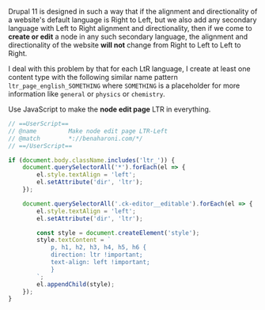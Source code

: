 Drupal 11 is designed in such a way that if the alignment and directionality of a website's default language is Right to Left, but we also add any secondary language with Left to Right alignment and directionality, then if we come to **create or edit** a node in any such secondary language, the alignment and directionality of the website **will not** change from Right to Left to Left to Right.

I deal with this problem by that for each LtR language, I create at least one content type with the following similar name pattern `ltr_page_english_SOMETHING` where `SOMETHING` is a placeholder for more information like `general` or `physics` or `chemistry`.

Use JavaScript to make the **node edit page** LTR in everything.

```js
// ==UserScript==
// @name         Make node edit page LTR-Left
// @match        *://benaharoni.com/*/
// ==/UserScript==

if (document.body.className.includes('ltr_')) {
    document.querySelectorAll('*').forEach(el => {
        el.style.textAlign = 'left';
        el.setAttribute('dir', 'ltr');
    });

    document.querySelectorAll('.ck-editor__editable').forEach(el => {
        el.style.textAlign = 'left';
        el.setAttribute('dir', 'ltr');

        const style = document.createElement('style');
        style.textContent = `
            p, h1, h2, h3, h4, h5, h6 {
            direction: ltr !important;
            text-align: left !important;
            }
        `;
        el.appendChild(style);
    });
}
```
